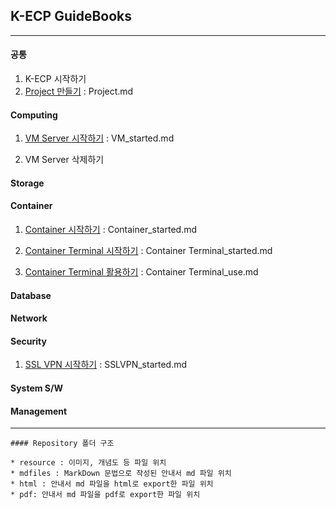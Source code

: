 ## K-ECP GuideBooks

---


#### 공통

1. K-ECP 시작하기
2. [Project 만들기](./mdfiles/Project.md) : Project.md

#### Computing

1. [VM Server 시작하기](./mdfiles/VM_started.md) : VM_started.md

2. VM Server 삭제하기

#### Storage

#### Container

1. [Container 시작하기](./mdfiles/Container_started.md) : Container_started.md

2. [Container Terminal 시작하기](./mdfiles/Container%20Terminal_started.md) : Container Terminal_started.md

3. [Container Terminal 활용하기](./mdfiles/Container%20Terminal_CLI.md) : Container Terminal_use.md

#### Database

#### Network

#### Security

1. [SSL VPN 시작하기](./mdfiles/SSLVPN_started.md) : SSLVPN_started.md

#### System S/W

#### Management

---

```
#### Repository 폴더 구조

* resource : 이미지, 개념도 등 파일 위치
* mdfiles : MarkDown 문법으로 작성된 안내서 md 파일 위치
* html : 안내서 md 파일을 html로 export한 파일 위치
* pdf: 안내서 md 파일을 pdf로 export한 파일 위치
```
